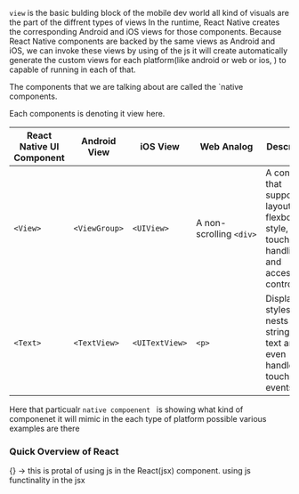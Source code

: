 `view` is the basic bulding block of the mobile dev world all kind of visuals are the part of the diffrent types of views 
In the runtime, React Native creates the corresponding Android and iOS views for those components. Because React Native components are backed by the same views as Android and iOS,
we can invoke these views by using of the js it will create automatically generate the custom views for each platform(like android or web or ios, ) to capable of running in each of that. 

The components that we are talking about are called the `native components. 

Each components is denoting it view here. 

| React Native UI Component | Android View  | iOS View       | Web Analog              | Description                                                                                           |
| ------------------------- | ------------- | -------------- | ----------------------- | ----------------------------------------------------------------------------------------------------- |
| `<View>`                  | `<ViewGroup>` | `<UIView>`     | A non-scrolling `<div>` | A container that supports layout with flexbox, style, some touch handling, and accessibility controls |
| `<Text>`                  | `<TextView>`  | `<UITextView>` | `<p>`                   | Displays, styles, and nests strings of text and even handles touch events                             |
Here that particualr `native compoenent ` is showing what kind of componenet it will mimic in the each type of platform possible various examples are there 

### Quick Overview of React 

{} -> this is protal of using js in the React(jsx) component.  using js functinality in the jsx 

